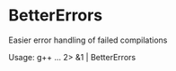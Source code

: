 BetterErrors
============

Easier error handling of failed compilations

Usage: g++ ... 2> &1 | BetterErrors
